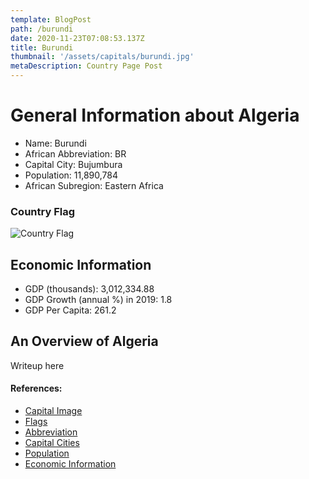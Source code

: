 ```yaml
---
template: BlogPost
path: /burundi
date: 2020-11-23T07:08:53.137Z
title: Burundi
thumbnail: '/assets/capitals/burundi.jpg'
metaDescription: Country Page Post
---
```


# General Information about Algeria

- Name: Burundi
- African Abbreviation: BR
- Capital City: Bujumbura
- Population: 11,890,784
- African Subregion: Eastern Africa

### Country Flag
![Country Flag](https://raw.githubusercontent.com/hjnilsson/country-flags/master/png1000px/bi.png)

## Economic Information
 - GDP (thousands): 3,012,334.88
 - GDP Growth (annual %) in 2019: 1.8
 - GDP Per Capita: 261.2

## An Overview of Algeria
Writeup here

#### References:
- [Capital Image](https://cdn.britannica.com/63/125063-050-332A70CC/Bujumbura-Burundi.jpg)
- [Flags](https://github.com/hjnilsson/country-flags)
- [Abbreviation](https://planetarynames.wr.usgs.gov/Abbreviations)
- [Capital Cities](https://www.nationsonline.org/oneworld/capitals_africa.htm)
- [Population](https://www.worldometers.info/population/countries-in-africa-by-population/)
- [Economic Information](https://data.worldbank.org/)
